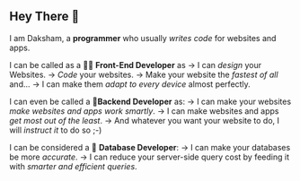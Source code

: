 ## Hey There 👋
I am Daksham, a **programmer** who usually *writes code* for websites and apps.

I can be called as a  👨‍🎨	**Front-End Developer** as
-> I can *design* your Websites.
-> *Code* your websites.
-> Make your website the *fastest of all* and...
-> I can make them *adapt to every device* almost perfectly.

I can even be called a 🤖**Backend Developer** as:
-> I can make your websites *make websites and apps work smartly*.
-> I can make websites and apps *get most out of the least*.
-> And whatever you want your website to do, I will *instruct it* to do so ;-)

I can be considered a 🤗	**Database Developer**:
-> I can make your databases be more *accurate*.
-> I can reduce your server-side query cost by feeding it with *smarter and efficient queries*.
